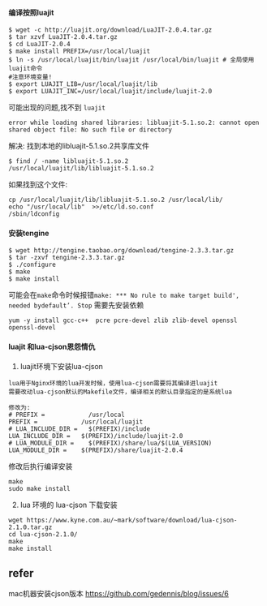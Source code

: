 #### 编译按照luajit
```
$ wget -c http://luajit.org/download/LuaJIT-2.0.4.tar.gz
$ tar xzvf LuaJIT-2.0.4.tar.gz
$ cd LuaJIT-2.0.4
$ make install PREFIX=/usr/local/luajit
$ ln -s /usr/local/luajit/bin/luajit /usr/local/bin/luajit # 全局使用luajit命令
#注意环境变量!
$ export LUAJIT_LIB=/usr/local/luajit/lib
$ export LUAJIT_INC=/usr/local/luajit/include/luajit-2.0
```
可能出现的问题,找不到 `luajit`
```
error while loading shared libraries: libluajit-5.1.so.2: cannot open shared object file: No such file or directory
```
解决:
找到本地的libluajit-5.1.so.2共享库文件
```
$ find / -name libluajit-5.1.so.2
/usr/local/luajit/lib/libluajit-5.1.so.2
```
如果找到这个文件:
```
cp /usr/local/luajit/lib/libluajit-5.1.so.2 /usr/local/lib/
echo "/usr/local/lib"  >>/etc/ld.so.conf
/sbin/ldconfig
```

#### 安装tengine
```
$ wget http://tengine.taobao.org/download/tengine-2.3.3.tar.gz
$ tar -zxvf tengine-2.3.3.tar.gz
$ ./configure
$ make
$ make install
```

可能会在`make`命令时候报错`make: *** No rule to make target build', needed bydefault’. Stop`
需要先安装依赖
```
yum -y install gcc-c++  pcre pcre-devel zlib zlib-devel openssl openssl-devel
```

#### luajit 和lua-cjson恩怨情仇
1. luajit环境下安装lua-cjson
```
lua用于Nginx环境的lua开发时候，使用lua-cjson需要将其编译进luajit
需要改动lua-cjson默认的Makefile文件，编译相关的默认目录指定的是系统lua

修改为:
# PREFIX =            /usr/local
PREFIX =            /usr/local/luajit
# LUA_INCLUDE_DIR =   $(PREFIX)/include
LUA_INCLUDE_DIR =   $(PREFIX)/include/luajit-2.0
# LUA_MODULE_DIR =    $(PREFIX)/share/lua/$(LUA_VERSION)
LUA_MODULE_DIR =    $(PREFIX)/share/luajit-2.0.4
```
修改后执行编译安装
```
make
sudo make install
```

2. lua 环境的 lua-cjson 下载安装
```
wget https://www.kyne.com.au/~mark/software/download/lua-cjson-2.1.0.tar.gz
cd lua-cjson-2.1.0/
make
make install
```

## refer 
mac机器安装cjson版本
https://github.com/gedennis/blog/issues/6

